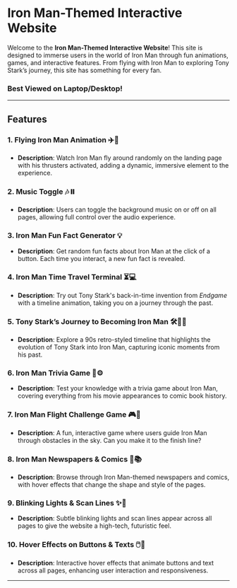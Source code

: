 # Iron Man-Themed Interactive Website

Welcome to the **Iron Man-Themed Interactive Website**! This site is designed to immerse users in the world of Iron Man through fun animations, games, and interactive features. From flying with Iron Man to exploring Tony Stark’s journey, this site has something for every fan.

### Best Viewed on Laptop/Desktop!
---

## Features

### 1. **Flying Iron Man Animation** ✈️🦾  
- **Description**: Watch Iron Man fly around randomly on the landing page with his thrusters activated, adding a dynamic, immersive element to the experience.

### 2. **Music Toggle** 🎶⏸️  
- **Description**: Users can toggle the background music on or off on all pages, allowing full control over the audio experience.

### 3. **Iron Man Fun Fact Generator** 💡  
- **Description**: Get random fun facts about Iron Man at the click of a button. Each time you interact, a new fun fact is revealed.

### 4. **Iron Man Time Travel Terminal** ⏳💻  
- **Description**: Try out Tony Stark's back-in-time invention from *Endgame* with a timeline animation, taking you on a journey through the past.

### 5. **Tony Stark’s Journey to Becoming Iron Man** 🛠️👨‍🔬  
- **Description**: Explore a 90s retro-styled timeline that highlights the evolution of Tony Stark into Iron Man, capturing iconic moments from his past.

### 6. **Iron Man Trivia Game** 🧠⚙️  
- **Description**: Test your knowledge with a trivia game about Iron Man, covering everything from his movie appearances to comic book history.

### 7. **Iron Man Flight Challenge Game** 🎮🦾  
- **Description**: A fun, interactive game where users guide Iron Man through obstacles in the sky. Can you make it to the finish line?

### 8. **Iron Man Newspapers & Comics** 📰📚  
- **Description**: Browse through Iron Man-themed newspapers and comics, with hover effects that change the shape and style of the pages.

### 9. **Blinking Lights & Scan Lines** ✨📡  
- **Description**: Subtle blinking lights and scan lines appear across all pages to give the website a high-tech, futuristic feel.

### 10. **Hover Effects on Buttons & Texts** 🖱️🔲  
- **Description**: Interactive hover effects that animate buttons and text across all pages, enhancing user interaction and responsiveness.

---
